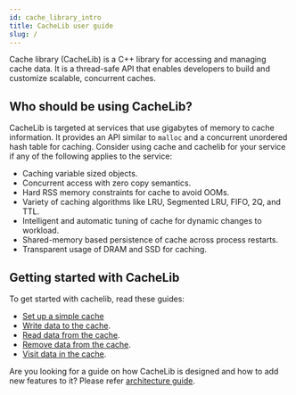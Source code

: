 ```yaml
---
id: cache_library_intro
title: CacheLib user guide
slug: /
---
```


Cache library (CacheLib) is a C++ library for accessing and managing cache data. It is a
thread-safe API that enables developers to build and customize scalable, concurrent caches.

## Who should be using CacheLib?

CacheLib is targeted at services that use gigabytes of memory to cache information. It provides an API similar to `malloc` and a concurrent unordered hash table for caching. Consider using cache and cachelib for your service if any of the following applies to the service:

- Caching variable sized objects.
- Concurrent access with zero copy semantics.
- Hard RSS memory constraints for cache to avoid OOMs.
- Variety of caching algorithms like LRU, Segmented LRU, FIFO, 2Q, and TTL.
- Intelligent and automatic tuning of cache for dynamic changes to workload.
- Shared-memory based persistence of cache across process restarts.
- Transparent usage of DRAM and SSD for caching.

## Getting started with CacheLib

To get started with cachelib, read these guides:
- [Set up a simple cache](Cache_Library_User_Guides/Set_up_a_simple_cache)
- [Write data to the cache](Cache_Library_User_Guides/Write_data_to_cache).
- [Read data from the cache](Cache_Library_User_Guides/Read_data_from_cache).
- [Remove data from the cache](Cache_Library_User_Guides/Remove_data_from_cache).
- [Visit data in the cache](Cache_Library_User_Guides/Visit_data_in_cache).

Are you looking for a guide on how CacheLib is designed and how to add new features to it? Please refer [architecture guide](../learnmore).
